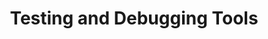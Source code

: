 ---
layout: default
title: Testing and Debugging Tools
nav_order: 4
parent: Development Tools & Software
has_children: true
---